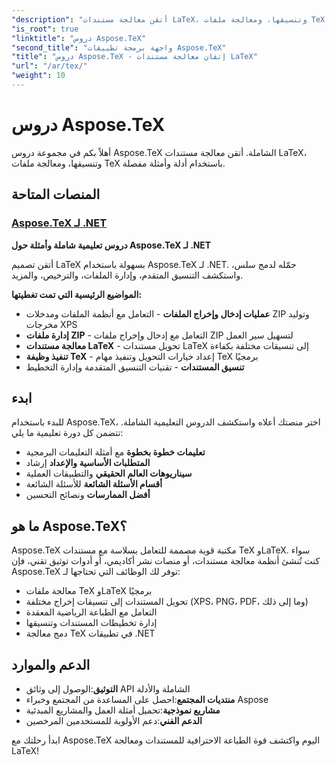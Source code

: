 ```yaml
---
"description": "أتقن معالجة مستندات LaTeX، وتنسيقها، ومعالجة ملفات TeX مع دروس Aspose.TeX الشاملة. تعلم تقنيات التعامل مع الملفات، والتنسيق، والتحويل."
"is_root": true
"linktitle": "دروس Aspose.TeX"
"second_title": "واجهة برمجة تطبيقات Aspose.TeX"
"title": "دروس Aspose.TeX - إتقان معالجة مستندات LaTeX"
"url": "/ar/tex/"
"weight": 10
---
```


# دروس Aspose.TeX

أهلاً بكم في مجموعة دروس Aspose.TeX الشاملة. أتقن معالجة مستندات LaTeX، وتنسيقها، ومعالجة ملفات TeX باستخدام أدلة وأمثلة مفصلة.

## المنصات المتاحة

### [Aspose.TeX لـ .NET](./net/)
**دروس تعليمية شاملة وأمثلة حول Aspose.TeX لـ .NET**

أتقن تصميم LaTeX بسهولة باستخدام Aspose.TeX لـ .NET. حمّله لدمج سلس، واستكشف التنسيق المتقدم، وإدارة الملفات، والترخيص، والمزيد.

**المواضيع الرئيسية التي تمت تغطيتها:**
- **عمليات إدخال وإخراج الملفات** - التعامل مع أنظمة الملفات ومدخلات ZIP وتوليد مخرجات XPS
- **إدارة ملفات ZIP** - التعامل مع إدخال وإخراج ملفات ZIP لتسهيل سير العمل
- **معالجة مستندات LaTeX** - تحويل مستندات LaTeX إلى تنسيقات مختلفة بكفاءة
- **تنفيذ وظيفة TeX** - إعداد خيارات التحويل وتنفيذ مهام TeX برمجيًا
- **تنسيق المستندات** - تقنيات التنسيق المتقدمة وإدارة التخطيط

## ابدء

للبدء باستخدام Aspose.TeX، اختر منصتك أعلاه واستكشف الدروس التعليمية الشاملة. تتضمن كل دورة تعليمية ما يلي:

- **تعليمات خطوة بخطوة** مع أمثلة التعليمات البرمجية
- **المتطلبات الأساسية والإعداد** إرشاد
- **سيناريوهات العالم الحقيقي** والتطبيقات العملية
- **أقسام الأسئلة الشائعة** للأسئلة الشائعة
- **أفضل الممارسات** ونصائح التحسين

## ما هو Aspose.TeX؟

Aspose.TeX مكتبة قوية مصممة للتعامل بسلاسة مع مستندات TeX وLaTeX. سواء كنت تُنشئ أنظمة معالجة مستندات، أو منصات نشر أكاديمي، أو أدوات توثيق تقني، فإن Aspose.TeX توفر لك الوظائف التي تحتاجها لـ:

- معالجة ملفات TeX وLaTeX برمجيًا
- تحويل المستندات إلى تنسيقات إخراج مختلفة (XPS، PNG، PDF، وما إلى ذلك)
- التعامل مع الطباعة الرياضية المعقدة
- إدارة تخطيطات المستندات وتنسيقها
- دمج معالجة TeX في تطبيقات .NET

## الدعم والموارد

- **التوثيق**:الوصول إلى وثائق API الشاملة والأدلة
- **منتديات المجتمع**:احصل على المساعدة من المجتمع وخبراء Aspose
- **مشاريع نموذجية**:تحميل أمثلة العمل والمشاريع المبدئية
- **الدعم الفني**:دعم الأولوية للمستخدمين المرخصين

ابدأ رحلتك مع Aspose.TeX اليوم واكتشف قوة الطباعة الاحترافية للمستندات ومعالجة LaTeX!